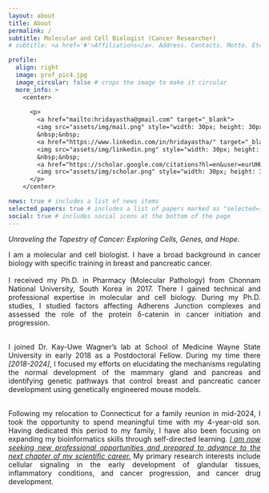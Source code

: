 ```yaml
---
layout: about
title: About
permalink: /
subtitle: Molecular and Cell Biologist (Cancer Researcher)
# subtitle: <a href='#'>Affiliations</a>. Address. Contacts. Motto. Etc.

profile:
  align: right
  image: prof_pic4.jpg
  image_circular: false # crops the image to make it circular
  more_info: >
    <center>
      
      <p>
        <a href="mailto:hridayastha@gmail.com" target="_blank">
        <img src="assets/img/mail.png" style="width: 30px; height: 30px;"/></a>
        &nbsp;&nbsp;
        <a href="https://www.linkedin.com/in/hridayastha/" target="_blank">
        <img src="assets/img/linkedin.png" style="width: 30px; height: 30px;"/></a>
        &nbsp;&nbsp;
        <a href="https://scholar.google.com/citations?hl=en&user=eurUHUYAAAAJ" target="_blank">
        <img src="assets/img/scholar.png" style="width: 30px; height: 30px;"/></a>
      </p>
    </center>

news: true # includes a list of news items
selected_papers: true # includes a list of papers marked as "selected={true}"
social: true # includes social icons at the bottom of the page
---
```


*Unraveling the Tapestry of Cancer: Exploring Cells, Genes, and Hope.*

<div style="text-align: justify"> I am a molecular and cell biologist. I have a broad background in cancer biology with specific training in breast and pancreatic cancer.<br><br>I received my Ph.D. in Pharmacy (Molecular Pathology) from Chonnam National University, South Korea in 2017. There I gained technical and professional expertise in molecular and cell biology. During my Ph.D. studies, I studied factors affecting Adherens Junction complexes and assessed the role of the protein δ-catenin in cancer initiation and progression.<br><br>

I joined Dr. Kay-Uwe Wagner’s lab at School of Medicine Wayne State University in early 2018 as a Postdoctoral Fellow. During my time there <i>[2018-2024]</i>, I focused my efforts on elucidating the mechanisms regulating the normal development of the mammary gland and pancreas and identifying genetic pathways that control breast and pancreatic cancer development using genetically engineered mouse models. <br><br>

Following my relocation to Connecticut for a family reunion in mid-2024, I took the opportunity to spend meaningful time with my 4-year-old son. Having dedicated this period to my family, I have also been focusing on expanding my bioinformatics skills through self-directed learning. <i><u>I am now seeking new professional opportunities and prepared to advance to the next chapter of my scientific career.</u></i> My primary research interests include cellular signaling in the early development of glandular tissues, inflammatory conditions, and cancer progression, and cancer drug development.
</div><br>
